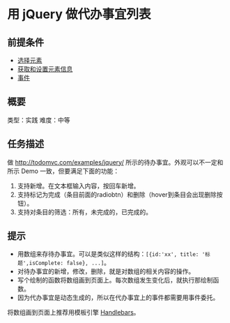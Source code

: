 # 用 jQuery 做代办事宜列表
## 前提条件  
* [选择元素](http://www.jianshu.com/p/5c2bbbd0efc6)
* [获取和设置元素信息](http://www.jianshu.com/p/085a1018cd00)
* [事件](http://www.jianshu.com/p/cc5565de98fd)

## 概要
类型：实践
难度：中等  

## 任务描述
做 http://todomvc.com/examples/jquery/ 所示的待办事宜。外观可以不一定和所示 Demo 一致，但要满足下面的功能：
1. 支持新增。在文本框输入内容，按回车新增。
1. 支持标记为完成（条目前面的radiobtn）和删除（hover到条目会出现删除按钮）。
1. 支持对条目的筛选：所有，未完成的，已完成的。

## 提示
* 用数组来存待办事宜。可以是类似这样的结构：`[{id:'xx', title: '标题',isComplete: false}, ...]`。
* 对待办事宜的新增，修改，删除，就是对数组的相关内容的操作。
* 写个绘制的函数将数组画到页面上。每次数组发生变化后，就执行那绘制函数。
* 因为代办事宜是动态生成的，所以在代办事宜上的事件都需要用事件委托。

将数组画到页面上推荐用模板引擎 [Handlebars](http://handlebarsjs.com/)。

